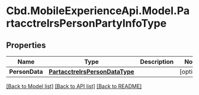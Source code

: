 # Cbd.MobileExperienceApi.Model.PartacctrelrsPersonPartyInfoType

## Properties

Name | Type | Description | Notes
------------ | ------------- | ------------- | -------------
**PersonData** | [**PartacctrelrsPersonDataType**](PartacctrelrsPersonDataType.md) |  | [optional] 

[[Back to Model list]](../README.md#documentation-for-models) [[Back to API list]](../README.md#documentation-for-api-endpoints) [[Back to README]](../README.md)

